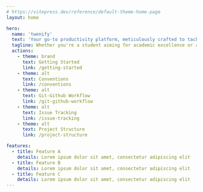 ```yaml
---
# https://vitepress.dev/reference/default-theme-home-page
layout: home

hero:
  name: 'twenify'
  text: 'Your go-to productivity platform, meticulously crafted to tackle the challenges of modern-day student life while catering to the needs of individuals striving for efficient time management.'
  tagline: Whether you're a student aiming for academic excellence or a professional seeking enhanced productivity, Twenify has got you covered.
  actions:
    - theme: brand
      text: Getting Started
      link: /getting-started
    - theme: alt
      text: Conventions
      link: /conventions
    - theme: alt
      text: Git-Github Workflow
      link: /git-github-workflow
    - theme: alt
      text: Issue Tracking
      link: /issue-tracking
    - theme: alt
      text: Project Structure
      link: /project-structure

features:
  - title: Feature A
    details: Lorem ipsum dolor sit amet, consectetur adipiscing elit
  - title: Feature B
    details: Lorem ipsum dolor sit amet, consectetur adipiscing elit
  - title: Feature C
    details: Lorem ipsum dolor sit amet, consectetur adipiscing elit
---
```

